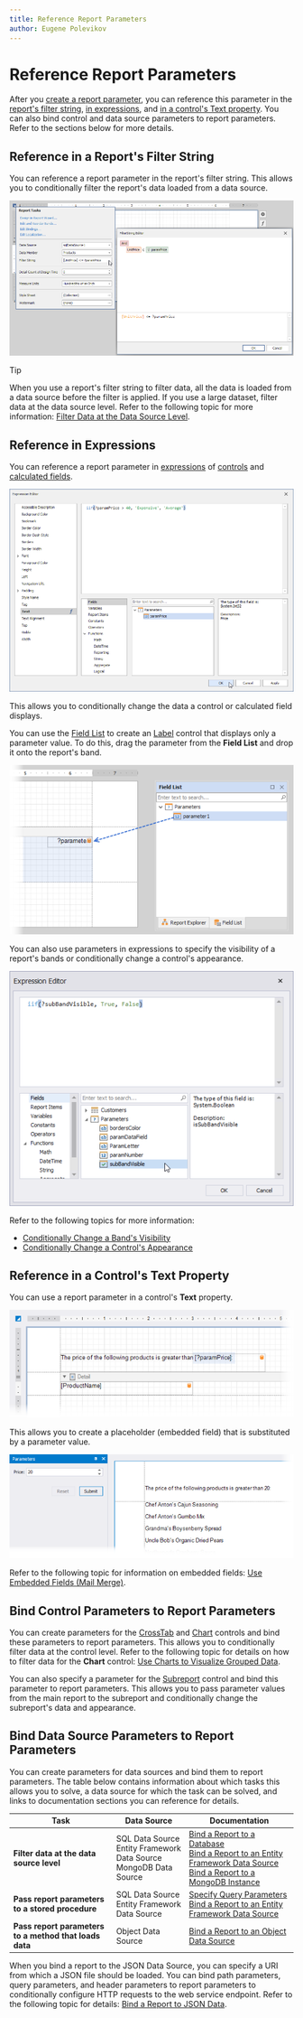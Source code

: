 ```yaml
---
title: Reference Report Parameters
author: Eugene Polevikov
---
```


# Reference Report Parameters

After you [create a report parameter](create-a-report-parameter.md), you can reference this parameter in the [report's filter string](#reference-in-a-reports-filter-string), [in expressions](#reference-in-expressions), and [in a control's Text property](#reference-in-a-controls-text-property). You can also bind control and data source parameters to report parameters. Refer to the sections below for more details.

## Reference in a Report's Filter String

You can reference a report parameter in the report's filter string. This allows you to conditionally filter the report's data loaded from a data source.

![reference parameter in report filter string](../../../../images/reference-parameter-in-report-filter-string.png)

> [!TIP]
> When you use a report's filter string to filter data, all the data is loaded from a data source before the filter is applied. If you use a large dataset, filter data at the data source level. Refer to the following topic for more information: [Filter Data at the Data Source Level](../shape-report-data/filter-data/filter-data-at-the-data-source-level.md). 

## Reference in Expressions

You can reference a report parameter in [expressions](../use-expressions.md) of [controls](../use-report-elements/use-basic-report-controls.md) and [calculated fields](../shape-report-data/use-calculated-fields/calculated-fields-overview.md).

![Reference report parameters in expressions](../../../../images/report-parameters-reference-in-expression.png)

This allows you to conditionally change the data a control or calculated field displays.

You can use the [Field List](../report-designer-tools/ui-panels/field-list.md) to create an [Label](../use-report-elements/use-basic-report-controls/label.md) control that displays only a parameter value. To do this, drag the parameter from the **Field List** and drop it onto the report's band.
 
![Drag and drop a report parameter](../../../../images/reference-parameter-drag-and-drop.png)

You can also use parameters in expressions to specify the visibility of a report's bands or conditionally change a control's appearance.

![Reference parameters in the Expression Editor](../../../../images/parameters-expression-editor.png)

Refer to the following topics for more information:

* [Conditionally Change a Band's Visibility](../shape-report-data/specify-conditions-for-report-elements/conditionally-change-a-bands-visibility-expression-bindings.md)
* [Conditionally Change a Control's Appearance](../shape-report-data/specify-conditions-for-report-elements/conditionally-change-a-control-appearance.md)

## Reference in a Control's Text Property

You can use a report parameter in a control's **Text** property.

![Reference a parameter in a control's Text property (Designer)](../../../../images/report-parameters-reference-in-text-property.png)

This allows you to create a placeholder (embedded field) that is substituted by a parameter value. 

![Reference a parameter in a control's Text property (Preview)](../../../../images/report-parameters-reference-in-text-preview.png)

Refer to the following topic for information on embedded fields: [Use Embedded Fields (Mail Merge)](../use-report-elements/use-embedded-fields-mail-merge.md).

## Bind Control Parameters to Report Parameters

You can create parameters for the [CrossTab](../use-report-elements/use-cross-tabs.md) and [Chart](../use-report-elements/use-charts-and-pivot-grids/use-charts-in-reports.md) controls and bind these parameters to report parameters. This allows you to conditionally filter data at the control level. Refer to the following topic for details on how to filter data for the **Сhart** control: [Use Charts to Visualize Grouped Data](../use-report-elements/use-charts-and-pivot-grids/use-charts-to-visualize-grouped-data.md).

You can also specify a parameter for the [Subreport](../use-report-elements/use-basic-report-controls/subreport.md) control and bind this parameter to report parameters. This allows you to pass parameter values from the main report to the subreport and conditionally change the subreport's data and appearance.
 
## Bind Data Source Parameters to Report Parameters

You can create parameters for data sources and bind them to report parameters. The table below contains information about which tasks this allows you to solve, a data source for which the task can be solved, and links to documentation sections you can reference for details.

| Task | Data Source | Documentation |
| --- | --- | --- |
| **Filter data at the data source level** | SQL Data Source <br> Entity Framework Data Source <br> MongoDB Data Source | [Bind a Report to a Database](../bind-to-data/bind-a-report-to-a-database.md) <br> [Bind a Report to an Entity Framework Data Source](../bind-to-data/bind-a-report-to-an-entity-framework-data-source.md) <br> [Bind a Report to a MongoDB Instance](../bind-to-data/bind-a-report-to-a-mongodb-instance.md) |
| **Pass report parameters to a stored procedure** | SQL Data Source <br> Entity Framework Data Source | [Specify Query Parameters](../bind-to-data/specify-query-parameters.md) <br> [Bind a Report to an Entity Framework Data Source](../bind-to-data/bind-a-report-to-an-entity-framework-data-source.md) |
| **Pass report parameters to a method that loads data** | Object Data Source | [Bind a Report to an Object Data Source](../bind-to-data/bind-a-report-to-an-object-data-source.md) |

When you bind a report to the JSON Data Source, you can specify a URI from which a JSON file should be loaded. You can bind path parameters, query parameters, and header parameters to report parameters to conditionally configure HTTP requests to the web service endpoint. Refer to the following topic for details: [Bind a Report to JSON Data](../bind-to-data/bind-a-report-to-json-data.md).